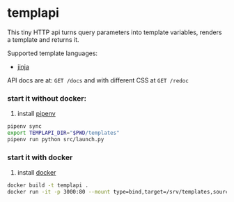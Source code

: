 # templapi

This tiny HTTP api turns query parameters into template variables, renders a template and returns it.

Supported template languages:

- [jinja](https://jinja.palletsprojects.com/)

API docs are at: `GET /docs` and with different CSS at `GET /redoc`

### start it without docker:

1. install [pipenv](https://pipenv.pypa.io/)

```bash
pipenv sync
export TEMPLAPI_DIR="$PWD/templates"
pipenv run python src/launch.py
```

### start it with docker

1. install [docker](https://docs.docker.com/get-docker/)

```bash
docker build -t templapi .
docker run -it -p 3000:80 --mount type=bind,target=/srv/templates,source="$PWD/templates" templapi
```
